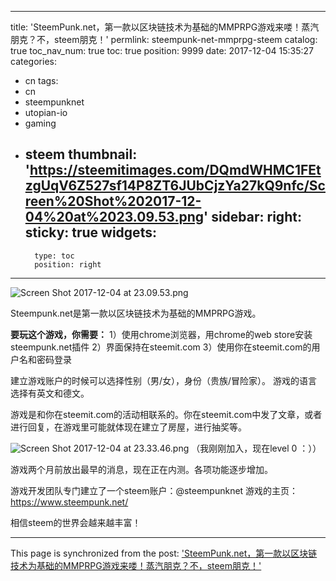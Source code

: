 
---
title: 'SteemPunk.net，第一款以区块链技术为基础的MMPRPG游戏来喽！蒸汽朋克？不，steem朋克！'
permlink: steempunk-net-mmprpg-steem
catalog: true
toc_nav_num: true
toc: true
position: 9999
date: 2017-12-04 15:35:27
categories:
- cn
tags:
- cn
- steempunknet
- utopian-io
- gaming
- steem
thumbnail: 'https://steemitimages.com/DQmdWHMC1FEtzgUqV6Z527sf14P8ZT6JUbCjzYa27kQ9nfc/Screen%20Shot%202017-12-04%20at%2023.09.53.png'
sidebar:
    right:
        sticky: true
widgets:
    -
        type: toc
        position: right
---


![Screen Shot 2017-12-04 at 23.09.53.png](https://steemitimages.com/DQmdWHMC1FEtzgUqV6Z527sf14P8ZT6JUbCjzYa27kQ9nfc/Screen%20Shot%202017-12-04%20at%2023.09.53.png)

Steempunk.net是第一款以区块链技术为基础的MMPRPG游戏。

**要玩这个游戏，你需要：**
1）使用chrome浏览器，用chrome的web store安装steempunk.net插件
2）界面保持在steemit.com
3）使用你在steemit.com的用户名和密码登录

建立游戏账户的时候可以选择性别（男/女），身份（贵族/冒险家）。
游戏的语言选择有英文和德文。

游戏是和你在steemit.com的活动相联系的。你在steemit.com中发了文章，或者进行回复，在游戏里可能就体现在建立了房屋，进行抽奖等。

![Screen Shot 2017-12-04 at 23.33.46.png](https://steemitimages.com/DQmSfnb3a2kCVuXrgSNEL89q2QCdwba74itxnoZ6R2UWpa8/Screen%20Shot%202017-12-04%20at%2023.33.46.png)
（我刚刚加入，现在level 0 ：））

游戏两个月前放出最早的消息，现在正在内测。各项功能逐步增加。

游戏开发团队专门建立了一个steem账户：@steempunknet
游戏的主页：https://www.steempunk.net/

相信steem的世界会越来越丰富！

- - -

This page is synchronized from the post: ['SteemPunk.net，第一款以区块链技术为基础的MMPRPG游戏来喽！蒸汽朋克？不，steem朋克！'](https://steemit.com/@weisheng167388/steempunk-net-mmprpg-steem)
